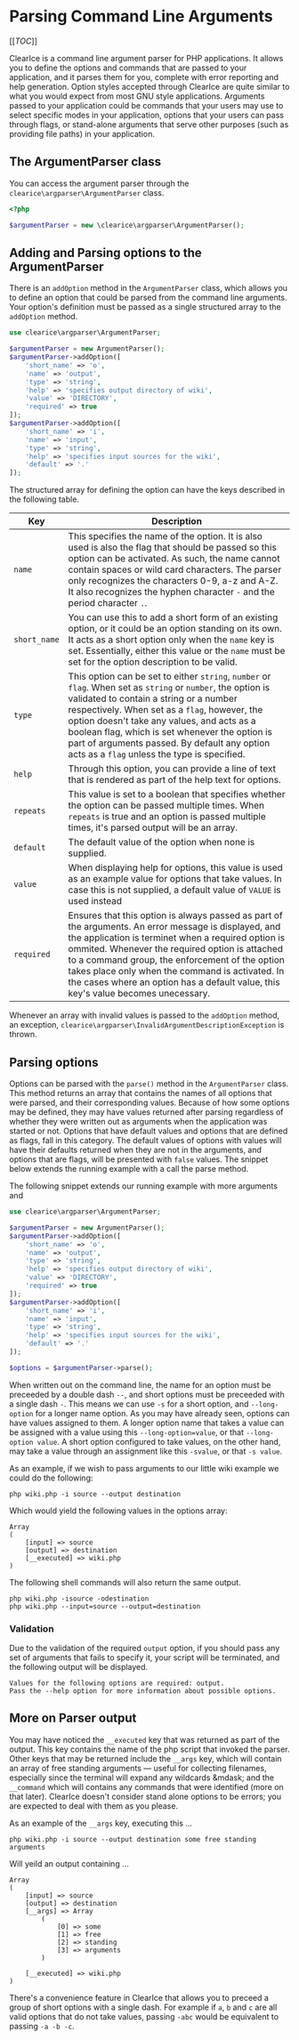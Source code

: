 
Parsing Command Line Arguments
==============================

[[_TOC_]]

ClearIce is a command line argument parser for PHP applications. It allows you to define the options and commands that are passed to your application, and it parses them for you, complete with error reporting and help generation. Option styles accepted through ClearIce are quite similar to what you would expect from most GNU style applications. Arguments passed to your application could be commands that your users may use to select specific modes in your application, options that your users can pass through flags, or stand-alone arguments that serve other purposes (such as providing file paths) in your application. 

The ArgumentParser class
-------------------------
You can access the argument parser through the `clearice\argparser\ArgumentParser` class.

````php
<?php

$argumentParser = new \clearice\argparser\ArgumentParser();

````

Adding and Parsing options to the ArgumentParser
------------------------------------
There is an `addOption` method in the `ArgumentParser` class, which allows you to define an option that could be parsed from the command line arguments. Your option's definition must be passed as a single structured array to the `addOption` method. 

````php
use clearice\argparser\ArgumentParser;

$argumentParser = new ArgumentParser();
$argumentParser->addOption([
    'short_name' => 'o',
    'name' => 'output',
    'type' => 'string',
    'help' => 'specifies output directory of wiki',
    'value' => 'DIRECTORY',
    'required' => true
]);
$argumentParser->addOption([
    'short_name' => 'i',
    'name' => 'input',
    'type' => 'string',
    'help' => 'specifies input sources for the wiki',
    'default' => '.'
]);
````

The structured array for defining the option can have the keys described in the following table.

|Key            | Description |
|----           |-------------|
|`name`         | This specifies the name of the option. It is also used is also the flag that should be passed so this option can be activated. As such, the name cannot contain spaces or wild card characters. The parser only recognizes the characters 0-9, a-z and A-Z. It also recognizes the hyphen character `-` and the period character `.`.|
|`short_name`   | You can use this to add a short form of an existing option, or it could be an option standing on its own. It acts as a short option only when the `name` key is set. Essentially, either this value or the `name` must be set for the option description to be valid.|
|`type`         | This option can be set to either `string`, `number` or `flag`. When set as `string` or `number`, the option is validated to contain a string or a number respectively. When set as a `flag`, however, the option doesn't take any values, and acts as a boolean flag, which is set whenever the option is part of arguments passed. By default any option acts as a `flag` unless the type is specified.|
|`help`         | Through this option, you can provide a line of text that is rendered as part of the help text for options. |
|`repeats`      | This value is set to a boolean that specifies whether the option can be passed multiple times. When `repeats` is true and an option is passed multiple times, it's parsed output will be an array. |
|`default`      | The default value of the option when none is supplied. |
|`value`        | When displaying help for options, this value is used as an example value for options that take values. In case this is not supplied, a default value of `VALUE` is used instead|
|`required`     | Ensures that this option is always passed as part of the arguments. An error message is displayed, and the application is terminet when a required option is ommited. Whenever the required option is attached to a command group, the enforcement of the option takes place only when the command is activated. In the cases where an option has a default value, this key's value becomes unecessary.|

Whenever an array with invalid values is passed to the `addOption` method, an exception, `clearice\argparser\InvalidArgumentDescriptionException` is thrown.

Parsing options
---------------
Options can be parsed with the  `parse()` method in the `ArgumentParser` class. This method returns an array that contains the names of all options that were parsed, and their corresponding values. Because of how some options may be defined, they may have values returned after parsing regardless of whether they were written out as arguments when the application was started or not. Options that have default values and options that are defined as flags, fall in this category. The default values of options with values will have their defaults returned when they are not in the arguments, and options that are flags, will be presented with `false` values. The snippet below extends the running example with a call the parse method.

The following snippet extends our running example with more arguments and 

````php
use clearice\argparser\ArgumentParser;

$argumentParser = new ArgumentParser();
$argumentParser->addOption([
    'short_name' => 'o',
    'name' => 'output',
    'type' => 'string',
    'help' => 'specifies output directory of wiki',
    'value' => 'DIRECTORY',
    'required' => true
]);
$argumentParser->addOption([
    'short_name' => 'i',
    'name' => 'input',
    'type' => 'string',
    'help' => 'specifies input sources for the wiki',
    'default' => '.'
]);

$options = $argumentParser->parse();
````

When written out on the command line, the name for an option must be preceeded by a double dash `--`, and short options must be preceeded with a single dash `-`. This means we can use `-s` for a short option, and `--long-option` for a longer name option. As you may have already seen, options can have values assigned to them. A longer option name that takes a value can be assigned with a value using this `--long-option=value`, or that `--long-option value`. A short option configured to take values, on the other hand, may take a value through an assignment like this `-svalue`, or that `-s value`. 

As an example, if we wish to pass arguments to our little wiki example we could do the following:

    php wiki.php -i source --output destination

Which would yield the following values in the options array:

    Array
    (
        [input] => source
        [output] => destination
        [__executed] => wiki.php
    )

The following shell commands will also return the same output.

    php wiki.php -isource -odestination
    php wiki.php --input=source --output=destination

### Validation
Due to the validation of the required `output` option, if you should pass any set of arguments that fails to specify it, your script will be terminated, and the following output will be displayed.

    Values for the following options are required: output.
    Pass the --help option for more information about possible options.


## More on Parser output
You may have noticed the `__executed` key that was returned as part of the output. This key contains the name of the php script that invoked the parser. Other keys that may be returned include the `__args` key, which will contain an array of free standing arguments &mdash; useful for collecting filenames, especially since the terminal will expand any wildcards &mdask; and the `__command` which will contains any commands that were identified (more on that later). ClearIce doesn't consider stand alone options to be errors; you are expected to deal with them as you please.

As an example of the `__args` key, executing this ...

    php wiki.php -i source --output destination some free standing arguments

Will yeild an output containing ...

    Array
    (
        [input] => source
        [output] => destination
        [__args] => Array
            (
                [0] => some
                [1] => free
                [2] => standing
                [3] => arguments
            )

        [__executed] => wiki.php
    )


There's a convenience feature in ClearIce that allows you to preceed a group of short options with a single dash. For example if `a`, `b` and `c` are all valid options that do not take values, passing `-abc` would be equivalent to passing `-a -b -c`.





